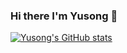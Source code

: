 ### Hi there I'm Yusong 👋

[![Yusong's GitHub stats](https://github-readme-stats.vercel.app/api?username=lukewys)](https://github.com/anuraghazra/github-readme-stats)

<!--
**lukewys/lukewys** is a ✨ _special_ ✨ repository because its `README.md` (this file) appears on your GitHub profile.

Here are some ideas to get you started:

- 🔭 I’m currently working on ...
- 🌱 I’m currently learning ...
- 👯 I’m looking to collaborate on ...
- 🤔 I’m looking for help with ...
- 💬 Ask me about ...
- 📫 How to reach me: ...
- 😄 Pronouns: ...
- ⚡ Fun fact: ...
-->
